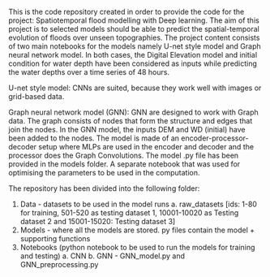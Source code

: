 This is the code repository created in order to provide the code for the project: Spatiotemporal flood modelling with Deep learning. The aim of this project is to selected models should be able to predict the spatial-temporal evolution of floods over unseen topographies.
The project content consists of two main notebooks for the models namely U-net style model and Graph neural network model. In both cases, the Digital Elevation model and initial condition for water depth have been considered as inputs while predicting the water depths over a time series of 48 hours. 

U-net style model: CNNs are suited, because they work well with images or grid-based data. 

Graph neural network model (GNN): GNN are designed to work with Graph data. The graph consists of nodes that form the structure and edges that join the nodes. In the GNN model, the inputs DEM and WD (initial) have been added to the nodes. The model is made of an encoder-processor-decoder setup where MLPs are used in the encoder and decoder and the processor does the Graph Convolutions. 
The model .py file has been provided in the models folder. A separate notebook that was used for optimising the parameters to be used in the computation.

The repository has been divided into the following folder:
1. Data - datasets to be used in the model runs
	a. raw_datasets [ids: 1-80 for training, 501-520 as testing dataset 1, 10001-10020 as Testing dataset 2 and 15001-15020: Testing dataset 3]
2. Models - where all the models are stored. py files contain the model + supporting functions
3. Notebooks (python notebook to be used to run the models for training and testing)
	a. CNN 
	b. GNN - GNN_model.py and GNN_preprocessing.py
